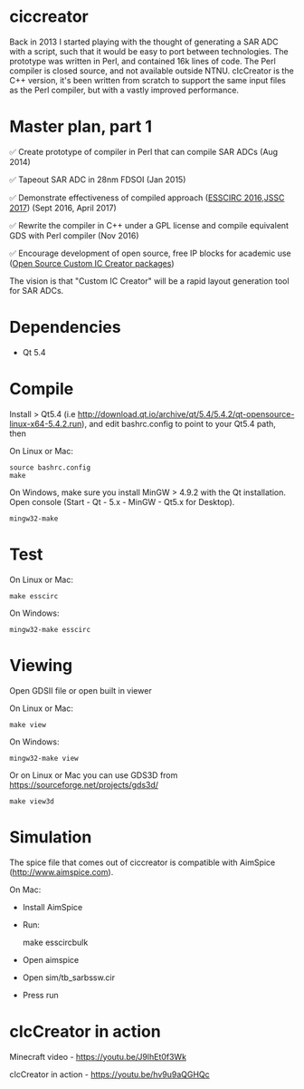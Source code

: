 # ciccreator
Back in 2013 I started playing with the thought of generating a SAR ADC with a script, such that it would be easy to port between technologies. The prototype was written in Perl, and contained 16k lines of code. The Perl compiler is closed source, and not available outside NTNU. cIcCreator is the C++ version, it's been written from scratch to support the same input files as the Perl compiler, but with a vastly improved performance.   

# Master plan, part 1
:white_check_mark: Create prototype of compiler in Perl that can compile SAR ADCs (Aug 2014) 

:white_check_mark: Tapeout SAR ADC in 28nm FDSOI (Jan 2015)

:white_check_mark: Demonstrate effectiveness of compiled approach ([ESSCIRC 2016](http://ieeexplore.ieee.org/document/7598271/),[JSSC 2017](http://ieeexplore.ieee.org/document/7906479/)) (Sept 2016, April 2017)

:white_check_mark: Rewrite the compiler in C++ under a GPL license and compile equivalent GDS with Perl compiler (Nov 2016)

:white_check_mark: Encourage development of open source, free IP blocks for academic use ([Open Source Custom IC Creator packages](https://github.com/wulffern/oscic))

The vision is that "Custom IC Creator" will be a rapid layout generation tool for SAR ADCs. 

# Dependencies
- Qt 5.4

# Compile
Install > Qt5.4 (i.e http://download.qt.io/archive/qt/5.4/5.4.2/qt-opensource-linux-x64-5.4.2.run), and edit bashrc.config to point to your Qt5.4 path, then

On Linux or Mac:

    source bashrc.config
    make

On Windows, make sure you install MinGW > 4.9.2 with the Qt installation. Open console (Start - Qt - 5.x - MinGW  - Qt5.x for Desktop).

    mingw32-make


# Test
On Linux or Mac:

    make esscirc

On Windows:

    mingw32-make esscirc

# Viewing
Open GDSII file or open built in viewer

On Linux or Mac:

    make view

On Windows:

    mingw32-make view

Or on Linux or Mac you can use GDS3D from https://sourceforge.net/projects/gds3d/ 

    make view3d


# Simulation
The spice file that comes out of ciccreator is compatible with
AimSpice (http://www.aimspice.com).


On Mac: 
- Install AimSpice
- Run:

	make esscircbulk
- Open aimspice
- Open sim/tb_sarbssw.cir
- Press run

# cIcCreator in action

Minecraft video - https://youtu.be/J9lhEt0f3Wk 

cIcCreator in action - https://youtu.be/hv9u9aQGHQc

